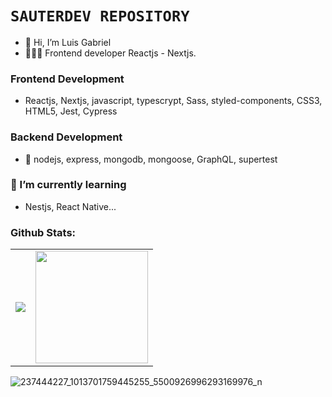 <!-- ![163146163_122356169899544_6003355897426048525_n](https://user-images.githubusercontent.com/88288135/136866228-c80889e6-8f13-45e1-9f59-b0e36df07883.jpg) -->

# `SAUTERDEV REPOSITORY`
- 👋 Hi, I’m Luis Gabriel
- 🧑🏻‍💻 Frontend developer Reactjs - Nextjs.

### Frontend Development
- Reactjs, Nextjs, javascript, typescrypt, Sass, styled-components, CSS3, HTML5, Jest, Cypress

### Backend Development
- 📡 nodejs, express, mongodb, mongoose, GraphQL, supertest

### 🌱 I’m currently learning
- Nestjs, React Native...

### Github Stats:

<table>
  <tr>
    <td valign="center"><img src="https://github-readme-stats.vercel.app/api/top-langs/?username=LuiSauter&theme=radical&card_width=450em)](https://github.com/LuiSauter/LuiSauter"/></td>
    <td valign="center"><img height="180em" src="https://github-readme-stats.vercel.app/api?username=LuiSauter&show_icons=true&hide_border=true&&count_private=true&include_all_commits=true&theme=radical&hide_stars=false" /></td>
  </tr>
</table>

<!---
LuiSauter/LuiSauter is a ✨ special ✨ repository because its `README.md` (this file) appears on your GitHub profile.
You can click the Preview link to take a look at your changes.
--->
![237444227_1013701759445255_5500926996293169976_n](https://user-images.githubusercontent.com/88288135/136866329-82598cff-01e3-4371-acbb-d5adc33865a2.jpg)
